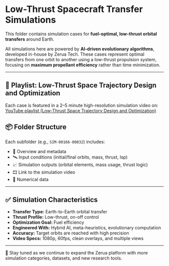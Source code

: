 # Low-Thrust Spacecraft Transfer Simulations

This folder contains simulation cases for **fuel-optimal, low-thrust orbital transfers** around Earth.

All simulations here are powered by **AI-driven evolutionary algorithms**, developed in-house by Zerua Tech. These cases represent optimal transfers from one orbit to another using a low-thrust propulsion system, focusing on **maximum propellant efficiency** rather than time minimization.

---

## 🎥 Playlist:  Low-Thrust Space Trajectory Design and Optimization  
Each case is featured in a 2–5 minute high-resolution simulation video on:   
[YouTube playlist (Low-Thrust Space Trajectory Design and Optimization)](https://www.youtube.com/playlist?list=PLJMfURpxHVVkWjTQBiavZLb4bVetN_96z)

## 📦 Folder Structure

Each subfolder (e.g., `SIM-00166-00032`) includes:
- 📄 Overview and metadata  
- 🛰 Input conditions (initial/final orbits, mass, thrust, Isp)  
- 📈 Simulation outputs (orbital elements, mass usage, thrust logic)  
- 🎞 Link to the simulation video
- 📁 Numerical data

---

## ✅ Simulation Characteristics

- **Transfer Type:** Earth-to-Earth orbital transfer  
- **Thrust Profile:** Low-thrust, on-off control  
- **Optimization Goal:** Fuel efficiency  
- **Engineered With:** Hybrid AI, meta-heuristics, evolutionary computation  
- **Accuracy:** Target orbits are reached with high precision  
- **Video Specs:** 1080p, 60fps, clean overlays, and multiple views  

---

📌 Stay tuned as we continue to expand the Zerua platform with more simulation categories, datasets, and new research tools.
